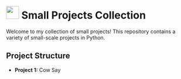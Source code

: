# <img src="https://cdn.jsdelivr.net/gh/devicons/devicon@latest/icons/python/python-original.svg" width = "35" /> Small Projects Collection
Welcome to my collection of small projects! This repository contains a variety of small-scale projects in Python.

## Project Structure
<ul>
  <li><b>Project 1:</b> Cow Say</li>
</ul>
